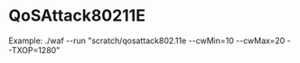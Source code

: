 # QoSAttack80211E

Example: ./waf --run "scratch/qosattack802.11e --cwMin=10 --cwMax=20 --TXOP=1280"